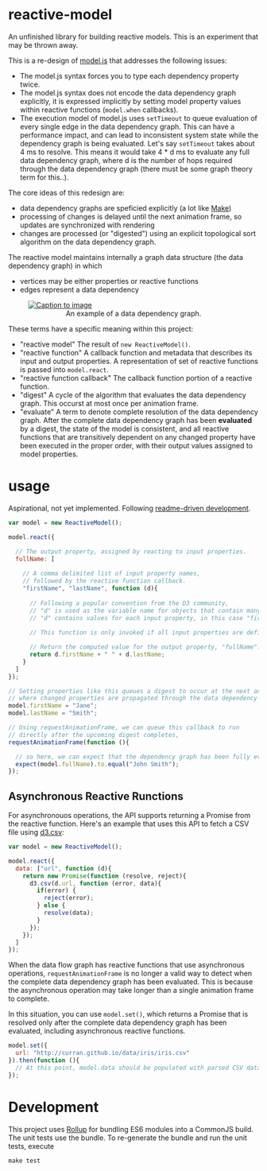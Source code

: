 # reactive-model

An unfinished library for building reactive models. This is an experiment that may be thrown away.

This is a re-design of [model.js](https://github.com/curran/model) that addresses the following issues:

 * The model.js syntax forces you to type each dependency property twice.
 * The model.js syntax does not encode the data dependency graph explicitly, it is expressed implicitly by setting model property values within reactive functions (`model.when` callbacks).
 * The execution model of model.js uses `setTimeout` to queue evaluation of every single edge in the data dependency graph. This can have a performance impact, and can lead to inconsistent system state while the dependency graph is being evaluated. Let's say `setTimeout` takes about 4 ms to resolve. This means it would take 4 * d ms to evaluate any full data dependency graph, where d is the number of hops required through the data dependency graph (there must be some graph theory term for this..).

The core ideas of this redesign are:

 * data dependency graphs are speficied explicitly (a lot like [Make](http://en.wikipedia.org/wiki/Make_%28software%29))
 * processing of changes is delayed until the next animation frame, so updates are synchronized with rendering
 * changes are processed (or "digested") using an explicit topological sort algorithm on the data dependency graph.

The reactive model maintains internally a graph data structure (the data dependency graph) in which

 * vertices may be either properties or reactive functions
 * edges represent a data dependency
<figure>
  <a href="http://bl.ocks.org/curran/5905182da50a4667dc00">
   <img src="http://curran.github.io/images/reactive-model/firstLastFlow.png" alt="Caption to image">
  </a>
  <figcaption style="text-align: center;">
    An example of a data dependency graph.
  </figcaption>
</figure>

These terms have a specific meaning within this project:

 * "reactive model" The result of `new ReactiveModel()`.
 * "reactive function" A callback function and metadata that describes its input and output properties. A representation of set of reactive functions is passed into `model.react`.
 * "reactive function callback" The callback function portion of a reactive function.
 * "digest" A cycle of the algorithm that evaluates the data dependency graph. This occurst at most once per animation frame.
 * "evaluate" A term to denote complete resolution of the data dependency graph. After the complete data dependency graph has been **evaluated** by a digest, the state of the model is consistent, and all reactive functions that are transitively dependent on any changed property have been executed in the proper order, with their output values assigned to model properties.

# usage
Aspirational, not yet implemented. Following [readme-driven development](http://tom.preston-werner.com/2010/08/23/readme-driven-development.html).

```javascript
var model = new ReactiveModel();

model.react({

  // The output property, assigned by reacting to input properties.
  fullName: [
  
    // A comma delimited list of input property names,
    // followed by the reactive function callback.
    "firstName", "lastName", function (d){
    
      // Following a popular convention from the D3 community,
      // "d" is used as the variable name for objects that contain many properties.
      // "d" contains values for each input property, in this case "firstName" and "lastName".
      
      // This function is only invoked if all input properties are defined.

      // Return the computed value for the output property, "fullName".
      return d.firstName + " " + d.lastName;
    }
  ]
});

// Setting properties like this queues a digest to occur at the next animation frame,
// where changed properties are propagated through the data dependency graph.
model.firstName = "Jane";
model.lastName = "Smith";

// Using requestAnimationFrame, we can queue this callback to run
// directly after the upcoming digest completes,
requestAnimationFrame(function (){

  // so here, we can expect that the dependency graph has been fully evaluated.
  expect(model.fullName).to.equal("John Smith");
});
```

## Asynchronous Reactive Runctions

For asynchronouos operations, the API supports returning a Promise from the reactive function. Here's an example that uses this API to fetch a CSV file using [d3.csv](https://github.com/mbostock/d3/wiki/CSV):

```javascript
var model = new ReactiveModel();

model.react({
  data: ["url", function (d){
    return new Promise(function (resolve, reject){
      d3.csv(d.url, function (error, data){
        if(error) {
          reject(error);
        } else {
          resolve(data);
        }
      });
    });
  ]
});
```

When the data flow graph has reactive functions that use asynchronous operations, `requestAnimationFrame` is no longer a valid way to detect when the complete data dependency graph has been evaluated. This is because the asynchronous operation may take longer than a single animation frame to complete.

In this situation, you can use `model.set()`, which returns a Promise that is resolved only after the complete data dependency graph has been evaluated, including asynchronous reactive functions.

```javascript
model.set({
  url: "http://curran.github.io/data/iris/iris.csv"
}).then(function (){
  // At this point, model.data should be populated with parsed CSV data.
});
```

# Development

This project uses [Rollup](https://github.com/rollup/rollup) for bundling ES6 modules into a CommonJS build. The unit tests use the bundle. To re-generate the bundle and run the unit tests, execute

`make test`
